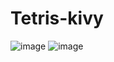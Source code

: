 # Tetris-kivy
![image](https://github.com/eftsoons/Tetris-kivy/assets/81700151/f2d6953f-c325-491e-af8c-5921c3041028)
![image](https://github.com/eftsoons/Tetris-kivy/assets/81700151/bafca58f-cb1f-486b-bfc4-ed3fe4e1281e)
